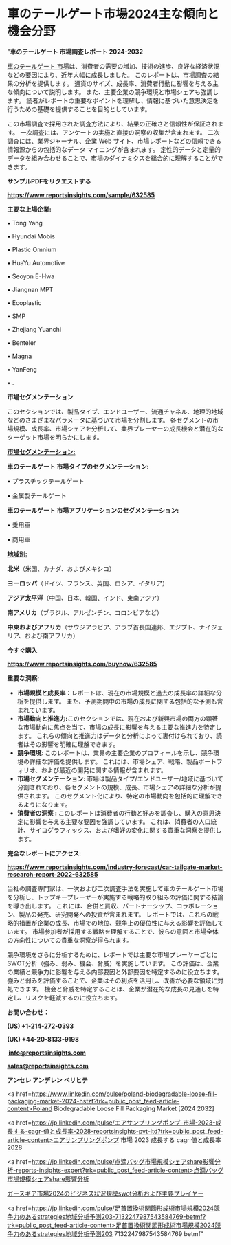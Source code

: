 # 車のテールゲート市場2024主な傾向と機会分野

"<strong>車のテールゲート 市場調査レポート 2024-2032</strong>

<a href=https://www.reportsinsights.com/sample/632585>車のテールゲート 市場</a>は、消費者の需要の増加、技術の進歩、良好な経済状況などの要因により、近年大幅に成長しました。 このレポートは、市場調査の結果の分析を提供します。 通貨のサイズ、成長率、消費者行動に影響を与える主な傾向について説明します。 また、主要企業の競争環境と市場シェアも強調します。 読者がレポートの重要なポイントを理解し、情報に基づいた意思決定を行うための基礎を提供することを目的としています。

この市場調査で採用された調査方法により、結果の正確さと信頼性が保証されます。 一次調査には、アンケートの実施と直接の洞察の収集が含まれます。 二次調査には、業界ジャーナル、企業 Web サイト、市場レポートなどの信頼できる情報源からの包括的なデータ マイニングが含まれます。 定性的データと定量的データを組み合わせることで、市場のダイナミクスを総合的に理解することができます。

<strong><b>サンプルPDFをリクエストする</b></strong>

<a href=https://www.reportsinsights.com/sample/632585><strong><u>https://www.reportsinsights.com/sample/632585</u></strong></a>

<strong>主要な上場企業:</strong>

• Tong Yang

• Hyundai Mobis

• Plastic Omnium

• HuaYu Automotive

• Seoyon E-Hwa

• Jiangnan MPT

• Ecoplastic

• SMP

• Zhejiang Yuanchi

• Benteler

• Magna

• YanFeng

• .

<strong>市場セグメンテーション</strong>

このセクションでは、製品タイプ、エンドユーザー、流通チャネル、地理的地域などのさまざまなパラメータに基づいて市場を分割します。 各セグメントの市場規模、成長率、市場シェアを分析して、業界プレーヤーの成長機会と潜在的なターゲット市場を明らかにします。

<strong><u>市場セグメンテーション</u></strong><strong><u>:</u></strong>

<strong>車のテールゲート 市場タイプのセグメンテーション:</strong>

• プラスチックテールゲート

• 金属製テールゲート

<strong>車のテールゲート 市場アプリケーションのセグメンテーション:</strong>

• 乗用車

• 商用車

<strong><u>地域別</u></strong><strong><u>:</u></strong>

<strong>北米</strong>（米国、カナダ、およびメキシコ）

<strong>ヨーロッパ</strong>（ドイツ、フランス、英国、ロシア、イタリア）

<strong>アジア太平洋</strong>（中国、日本、韓国、インド、東南アジア）

<strong>南アメリカ</strong>（ブラジル、アルゼンチン、コロンビアなど）

<strong>中東およびアフリカ</strong>（サウジアラビア、アラブ首長国連邦、エジプト、ナイジェリア、および南アフリカ）

<strong>今すぐ購入</strong>

<a href=https://www.reportsinsights.com/buynow/632585><strong><u>https://www.reportsinsights.com/buynow/632585</u></strong></a>

<strong>重要な洞察:</strong>
<ul>
  <li><strong>市場規模と成長率：</strong>レポートは、現在の市場規模と過去の成長率の詳細な分析を提供します。 また、予測期間中の市場の成長に関する包括的な予測も含まれています。</li>
  <li><strong>市場動向と推進力:</strong>このセクションでは、現在および新興市場の両方の顕著な市場動向に焦点を当て、市場の成長に影響を与える主要な推進力を特定します。 これらの傾向と推進力はデータと分析によって裏付けられており、読者はその影響を明確に理解できます。</li>
  <li><strong>競争環境</strong>: このレポートは、業界の主要企業のプロフィールを示し、競争環境の詳細な評価を提供します。 これには、市場シェア、戦略、製品ポートフォリオ、および最近の開発に関する情報が含まれます。</li>
  <li><strong>市場セグメンテーション: </strong>市場は製品タイプ/エンドユーザー/地域に基づいて分割されており、各セグメントの規模、成長、市場シェアの詳細な分析が提供されます。 このセグメント化により、特定の市場動向を包括的に理解できるようになります。</li>
  <li><strong>消費者の洞察 : </strong>このレポートは消費者の行動と好みを調査し、購入の意思決定に影響を与える主要な要因を強調しています。 これは、消費者の人口統計、サイコグラフィックス、および嗜好の変化に関する貴重な洞察を提供します。</li>
</ul>
<strong>完全なレポートにアクセス:</strong>

<a href=https://www.reportsinsights.com/industry-forecast/car-tailgate-market-research-report-2022-632585><strong><u><b>https://www.reportsinsights.com/industry-forecast/car-tailgate-market-research-report-2022-632585</b></u></strong></a>

当社の調査専門家は、一次および二次調査手法を実施して車のテールゲート市場を分析し、トップキープレーヤーが実施する戦略的取り組みの評価に関する結論を導き出します。 これには、合併と買収、パートナーシップ、コラボレーション、製品の発売、研究開発への投資が含まれます。 レポートでは、これらの戦略的措置が企業の成長、市場での地位、競争上の優位性に与える影響を評価しています。 市場参加者が採用する戦略を理解することで、彼らの意図と市場全体の方向性についての貴重な洞察が得られます。

競争環境をさらに分析するために、レポートでは主要な市場プレーヤーごとにSWOT分析（強み、弱み、機会、脅威）を実施しています。 この評価は、企業の業績と競争力に影響を与える内部要因と外部要因を特定するのに役立ちます。 強みと弱みを評価することで、企業はその利点を活用し、改善が必要な領域に対処できます。 機会と脅威を特定することは、企業が潜在的な成長の見通しを特定し、リスクを軽減するのに役立ちます。

<strong>お問い合わせ：</strong>

<strong>(US) +1-214-272-0393</strong>

<strong>(UK) +44-20-8133-9198</strong>

<strong> </strong><a href=info@reportsinsights.com><strong><u>info@reportsinsights.com</u></strong></a>

<a href=sales@reportsinsights.com><strong><u>sales@reportsinsights.com</u></strong></a>

<strong>アンセレ アンデレン ベリヒテ</strong>

<a href=https://www.linkedin.com/pulse/poland-biodegradable-loose-fill-packaging-market-2024-hstzf?trk=public_post_feed-article-content>Poland Biodegradable Loose Fill Packaging Market [2024 2032]</a>

<a href=https://jp.linkedin.com/pulse/エアサンプリングポンプ-市場-2023-成長する-cagr-値と成長率-2028-reportsinsights-pvt-ltd?trk=public_post_feed-article-content>エアサンプリングポンプ 市場 2023 成長する cagr 値と成長率 2028</a>

<a href=https://jp.linkedin.com/pulse/点滴バッグ市場規模シェアshare影響分析-reports-insights-expert?trk=public_post_feed-article-content>点滴バッグ市場規模シェアshare影響分析</a>

<a href=https://www.linkedin.com/pulse/ガースギア市場2024のビジネス状況規模swot分析および主要プレイヤー-community-market-research-qjy5f/>ガースギア市場2024のビジネス状況規模swot分析および主要プレイヤー</a>

<a href=https://jp.linkedin.com/pulse/足首置換術関節形成術市場規模2024競争力のあるstrategies地域分析予測203-7132247987543584769-betmf?trk=public_post_feed-article-content>足首置換術関節形成術市場規模2024競争力のあるstrategies地域分析予測203 7132247987543584769 betmf</a>"
